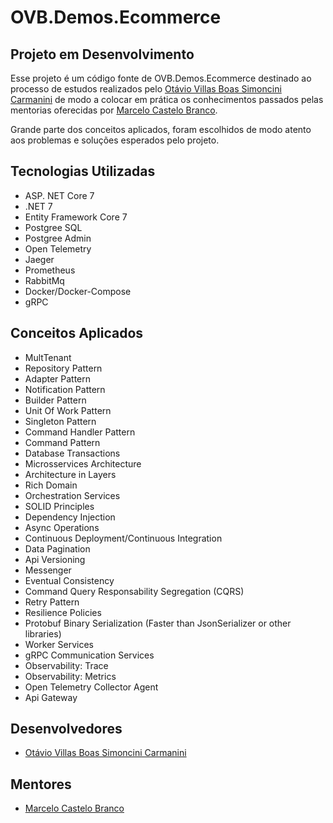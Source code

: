 # OVB.Demos.Ecommerce

## Projeto em Desenvolvimento 

Esse projeto é um código fonte de OVB.Demos.Ecommerce destinado ao processo de estudos realizados pelo [Otávio Villas Boas Simoncini Carmanini](https://www.linkedin.com/in/otaviovillasboas/) de modo a colocar em prática os conhecimentos passados pelas mentorias oferecidas por [Marcelo Castelo Branco](https://www.linkedin.com/in/marcelocastelobranco/).

Grande parte dos conceitos aplicados, foram escolhidos de modo atento aos problemas e soluções esperados pelo projeto.

## Tecnologias Utilizadas
- ASP. NET Core 7
- .NET 7
- Entity Framework Core 7
- Postgree SQL
- Postgree Admin
- Open Telemetry
- Jaeger
- Prometheus
- RabbitMq
- Docker/Docker-Compose
- gRPC

## Conceitos Aplicados
- MultTenant
- Repository Pattern
- Adapter Pattern
- Notification Pattern
- Builder Pattern
- Unit Of Work Pattern
- Singleton Pattern
- Command Handler Pattern
- Command Pattern
- Database Transactions
- Microsservices Architecture
- Architecture in Layers
- Rich Domain
- Orchestration Services
- SOLID Principles
- Dependency Injection
- Async Operations
- Continuous Deployment/Continuous Integration
- Data Pagination
- Api Versioning
- Messenger
- Eventual Consistency
- Command Query Responsability Segregation (CQRS)
- Retry Pattern
- Resilience Policies
- Protobuf Binary Serialization (Faster than JsonSerializer or other libraries)
- Worker Services
- gRPC Communication Services
- Observability: Trace
- Observability: Metrics
- Open Telemetry Collector Agent
- Api Gateway

## Desenvolvedores
- [Otávio Villas Boas Simoncini Carmanini](https://www.linkedin.com/in/otaviovillasboas/)

## Mentores
- [Marcelo Castelo Branco](https://www.linkedin.com/in/marcelocastelobranco/)